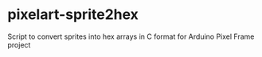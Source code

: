 # pixelart-sprite2hex
Script to convert sprites into hex arrays in C format for Arduino Pixel Frame project

